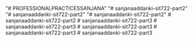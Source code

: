 "# PROFESSIONALPRACTICESSANJANA" 
"# sanjanaaddanki-sit722-part2" 
"# sanjanaaddanki-sit722-part2" 
"# sanjanaaddanki-sit722-part2" 
#   s a n j a n a a d d a n k i - s i t 7 2 2 - p a r t 2  
 #   s a n j a n a a d d a n k i - s i t 7 2 2 - p a r t 3  
 #   s a n j a n a a d d a n k i - s i t 7 2 2 - p a r t 3  
 #   s a n j a n a a d d a n k i - s i t 7 2 2 - p a r t 3  
 #   s a n j a n a a d d a n k i - s i t 7 2 2 - p a r t 3  
 #   s a n j a n a a d d a n k i - s i t 7 2 2 - p a r t 3  
 